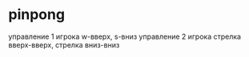 # pinpong
управление 1 игрока w-вверх, s-вниз
управление 2 игрока стрелка вверх-вверх, стрелка вниз-вниз
